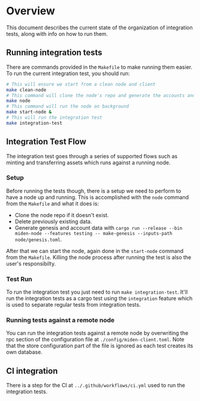# Overview

This document describes the current state of the organization of integration tests, along with info on how to run them.

## Running integration tests

There are commands provided in the `Makefile` to make running them easier. To run the current integration test, you should run:

```bash
# This will ensure we start from a clean node and client
make clean-node
# This command will clone the node's repo and generate the accounts and genesis files
make node
# This command will run the node on background
make start-node &
# This will run the integration test 
make integration-test
```

## Integration Test Flow

The integration test goes through a series of supported flows such as minting
and transferring assets which runs against a running node. 

### Setup

Before running the tests though, there is a setup we need to perform to have a
node up and running. This is accomplished with the `node` command from the
`Makefile` and what it does is:

- Clone the node repo if it doesn't exist.
- Delete previously existing data.
- Generate genesis and account data with `cargo run --release --bin miden-node --features testing -- make-genesis --inputs-path node/genesis.toml`.

After that we can start the node, again done in the `start-node` command from
the `Makefile`. Killing the node process after running the test is also
the user's responsibilty.

### Test Run

To run the integration test you just need to run `make integration-test`. It'll
run the integration tests as a cargo test using the `integration` feature which
is used to separate regular tests from integration tests.

### Running tests against a remote node

You can run the integration tests against a remote node by overwriting the rpc
section of the configuration file at `./config/miden-client.toml`. Note that
the store configuration part of the file is ignored as each test creates its
own database.

## CI integration

There is a step for the CI at `../.github/workflows/ci.yml` used to run the integration tests.
